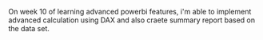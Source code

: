 On week 10 of learning advanced powerbi features, i'm able to implement advanced calculation using DAX and also craete summary report based on the data set.
